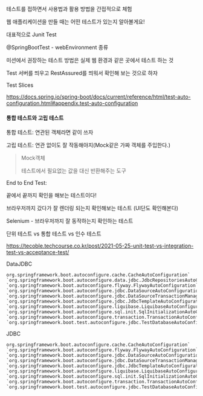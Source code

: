 테스트를 접하면서 사용법과 활용 방법을 간접적으로 체험

웹 애플리케이션을 만들 때는 어떤 테스트가 있는지 알아볼게요!

대표적으로 Junit Test

@SpringBootTest - webEnvironment 종류

미션에서 권장하는 테스트 방법은 실제 웹 환경과 같은 곳에서 테스트 하는 것

Test 서버를 띄우고 RestAssured를 띄워서 확인해 보는 것으로 하자

Test Slices

https://docs.spring.io/spring-boot/docs/current/reference/html/test-auto-configuration.html#appendix.test-auto-configuration

####  통합 테스트와 고립 테스트

통합 테스트: 연관된 객체라면 같이 쓰자

고립 테스트: 연관 없이도 잘 작동해야지(Mock같은 가짜 객체를 주입한다.)

>Mock객체
>
>테스트에서 필요없는 값을 대신 반환해주는 도구



End to End Test:

끝에서 끝까지 확인을 해보는 테스트이다!

브라우저까지 갔다가 잘 렌더링 되는지 확인해보는 테스트 (UI단도 확인해본다)

Selenium - 브라우저까지 잘 동작하는지 확인하는 테스트

단위 테스트 vs 통합 테스트 vs 인수 테스트

https://tecoble.techcourse.co.kr/post/2021-05-25-unit-test-vs-integration-test-vs-acceptance-test/



DataJDBC

```
org.springframework.boot.autoconfigure.cache.CacheAutoConfiguration` `org.springframework.boot.autoconfigure.data.jdbc.JdbcRepositoriesAutoConfiguration` `org.springframework.boot.autoconfigure.flyway.FlywayAutoConfiguration` `org.springframework.boot.autoconfigure.jdbc.DataSourceAutoConfiguration` `org.springframework.boot.autoconfigure.jdbc.DataSourceTransactionManagerAutoConfiguration` `org.springframework.boot.autoconfigure.jdbc.JdbcTemplateAutoConfiguration` `org.springframework.boot.autoconfigure.liquibase.LiquibaseAutoConfiguration` `org.springframework.boot.autoconfigure.sql.init.SqlInitializationAutoConfiguration` `org.springframework.boot.autoconfigure.transaction.TransactionAutoConfiguration` `org.springframework.boot.test.autoconfigure.jdbc.TestDatabaseAutoConfiguration
```



JDBC

```
org.springframework.boot.autoconfigure.cache.CacheAutoConfiguration` `org.springframework.boot.autoconfigure.flyway.FlywayAutoConfiguration` `org.springframework.boot.autoconfigure.jdbc.DataSourceAutoConfiguration` `org.springframework.boot.autoconfigure.jdbc.DataSourceTransactionManagerAutoConfiguration` `org.springframework.boot.autoconfigure.jdbc.JdbcTemplateAutoConfiguration` `org.springframework.boot.autoconfigure.liquibase.LiquibaseAutoConfiguration` `org.springframework.boot.autoconfigure.sql.init.SqlInitializationAutoConfiguration` `org.springframework.boot.autoconfigure.transaction.TransactionAutoConfiguration` `org.springframework.boot.test.autoconfigure.jdbc.TestDatabaseAutoConfiguration
```
